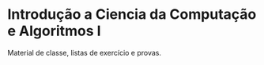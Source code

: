 # Introdução a Ciencia da Computação e Algoritmos I

Material de classe, listas de exercício e provas.
